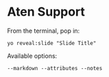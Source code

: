
# Aten Support

From the terminal, pop in:

  ```yo reveal:slide "Slide Title"```

Available options:

 ```--markdown --attributes --notes```
